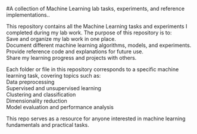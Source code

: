 #A collection of Machine Learning lab tasks, experiments, and reference implementations..

This repository contains all the Machine Learning tasks and experiments I completed during my lab work. 
The purpose of this repository is to:  
Save and organize my lab work in one place.  
Document different machine learning algorithms, models, and experiments.  
Provide reference code and explanations for future use.  
Share my learning progress and projects with others.  

Each folder or file in this repository corresponds to a specific machine learning task, covering topics such as:  
Data preprocessing  
Supervised and unsupervised learning  
Clustering and classification  
Dimensionality reduction  
Model evaluation and performance analysis  

This repo serves as a resource for anyone interested in machine learning fundamentals and practical tasks.

